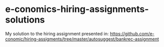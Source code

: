 # e-conomics-hiring-assignments-solutions
My solution to the hiring assignment presented in: https://github.com/e-conomic/hiring-assigments/tree/master/autosuggest/bankrec-assignment
